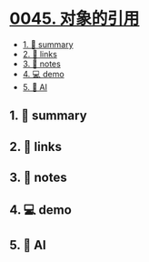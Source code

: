 # [0045. 对象的引用](https://github.com/Tdahuyou/javascript/tree/main/0045.%20%E5%AF%B9%E8%B1%A1%E7%9A%84%E5%BC%95%E7%94%A8)


<!-- region:toc -->
- [1. 📝 summary](#1--summary)
- [2. 🔗 links](#2--links)
- [3. 📒 notes](#3--notes)
- [4. 💻 demo](#4--demo)
- [5. 🤖 AI](#5--ai)
<!-- endregion:toc -->

## 1. 📝 summary

## 2. 🔗 links
## 3. 📒 notes
## 4. 💻 demo
## 5. 🤖 AI
